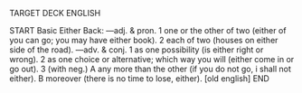 TARGET DECK
ENGLISH

START
Basic
Either
Back: —adj. & pron. 1 one or the other of two (either of you can go; you may have either book). 2 each of two (houses on either side of the road). —adv. & conj. 1 as one possibility (is either right or wrong). 2 as one choice or alternative; which way you will (either come in or go out). 3 (with neg.) A any more than the other (if you do not go, i shall not either). B moreover (there is no time to lose, either). [old english]
END
